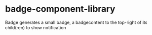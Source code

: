 # badge-component-library
Badge generates a small badge, a badgecontent to the top-right of its child(ren) to show notification 
